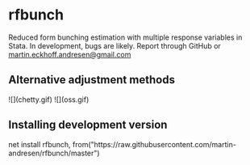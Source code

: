# rfbunch
Reduced form bunching estimation with multiple response variables in Stata. In development, bugs are likely. Report through GitHub or martin.eckhoff.andresen@gmail.com

<h2>Alternative adjustment methods</h2>
![](chetty.gif) ![](oss.gif)

<h2>Installing development version</h2>
net install rfbunch, from("https://raw.githubusercontent.com/martin-andresen/rfbunch/master")
